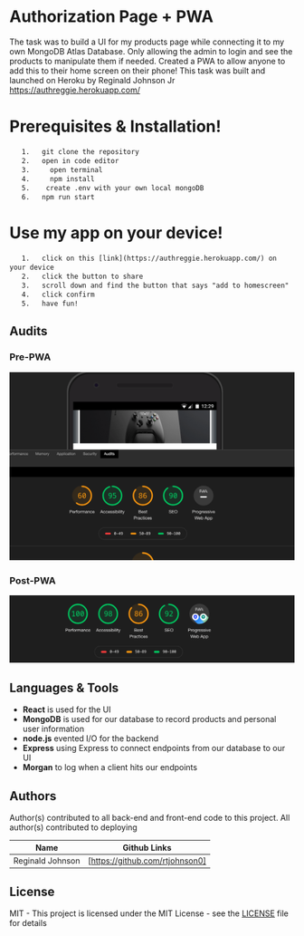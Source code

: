 # Authorization Page + PWA



The task was to build a UI for my products page while connecting it to my own MongoDB Atlas Database. Only allowing the admin to login and see the products to manipulate them if needed. Created a PWA to allow anyone to add this to their home screen on their phone! This task was built and launched on Heroku by Reginald Johnson Jr
https://authreggie.herokuapp.com/

# Prerequisites & Installation!
```
   1.   git clone the repository
   2.   open in code editor
   3.     open terminal
   4.     npm install
   5.    create .env with your own local mongoDB
   6.   npm run start
  ```
  
  # Use my app on your device!
```
   1.   click on this [link](https://authreggie.herokuapp.com/) on your device
   2.   click the button to share 
   3.   scroll down and find the button that says "add to homescreen"
   4.   click confirm
   5.   have fun!
  ```
  
  ##  Audits
  
  ### Pre-PWA
  
  ![](audits/11-25-2019.png)
  
  ### Post-PWA
  
  ![](audits/postaudit.png)


##  Languages & Tools
  - __React__ is used for the UI
  - __MongoDB__ is used for our database to record products and personal user information
  - __node.js__  evented I/O for the backend
  - __Express__ using Express to connect endpoints from our database to our UI
  - __Morgan__ to log when a client hits our endpoints
 



## Authors

Author(s) contributed to all back-end and front-end code to this project. All author(s) contributed to deploying

| Name | Github Links |
| ------ | ------ |
| Reginald Johnson | [https://github.com/rtjohnson0]|









License
----

MIT - This project is licensed under the MIT License - see the [LICENSE](LICENSE) file for details



   
